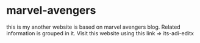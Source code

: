 # marvel-avengers
this is my another website is based on marvel avengers blog. Related information is grouped in it. Visit this website using this link => its-adi-editx

